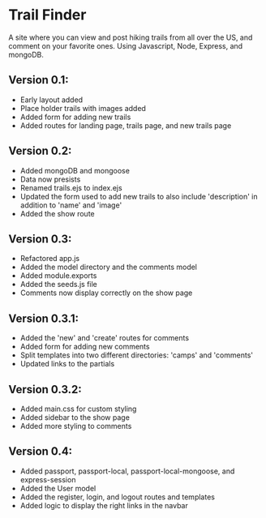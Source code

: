 # Trail Finder
A site where you can view and post hiking trails from all over the US, and comment on your favorite ones. Using Javascript, Node, Express, and mongoDB.

## Version 0.1:
 - Early layout added
 - Place holder trails with images added
 - Added form for adding new trails
 - Added routes for landing page, trails page, and new trails page

## Version 0.2:
 - Added mongoDB and mongoose
 - Data now presists
 - Renamed trails.ejs to index.ejs
 - Updated the form used to add new trails to also include 'description' in addition to 'name' and 'image'
 - Added the show route

## Version 0.3:
 - Refactored app.js
 - Added the model directory and the comments model
 - Added module.exports
 - Added the seeds.js file
 - Comments now display correctly on the show page

## Version 0.3.1:
 - Added the 'new' and 'create' routes for comments
 - Added form for adding new comments
 - Split templates into two different directories: 'camps' and 'comments'
 - Updated links to the partials

## Version 0.3.2:
 - Added main.css for custom styling
 - Added sidebar to the show page
 - Added more styling to comments

## Version 0.4:
 - Added passport, passport-local, passport-local-mongoose, and express-session
 - Added the User model
 - Added the register, login, and logout routes and templates
 - Added logic to display the right links in the navbar
